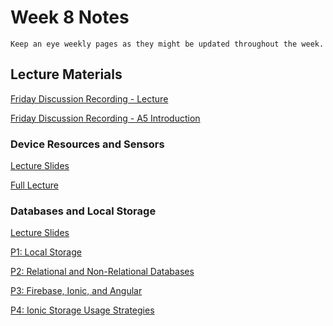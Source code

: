 Week 8 Notes
============================

```{note}
Keep an eye weekly pages as they might be updated throughout the week.
```

## Lecture Materials

[Friday Discussion Recording - Lecture](https://uci.zoom.us/rec/share/-AUbOSJhTXBqDx0I5wVXEWPVT8Ktlx1wSjaucRA97G62rNYb3EbHHWxoLPCFfh71.RC15fXG3tLWEKVMB?startTime=1637352307000)

[Friday Discussion Recording - A5 Introduction](https://uci.zoom.us/rec/share/rBrVjl1ktywYtYmPkqqqt7Tfc4S6gST7WOra9ia28qvhgggSc_AqZxj112bPYcr2.ZBKvpR_mDJAYX1un?startTime=1637354271000)

### Device Resources and Sensors

<a href="../resources/11_16_21-device_resources.pdf">Lecture Slides</a>

[Full Lecture](https://uci.zoom.us/rec/share/a81DUwICO0sc7dkqNRRnelPLkLF5Z44SDxFtFNaMvTF-5bp8IiqE9x0Gwy9yfZFH.xxt35sEub7zfVUij)

### Databases and Local Storage

<a href="../resources/databases_local-storage.pdf">Lecture Slides</a>

[P1: Local Storage](https://uci.yuja.com/V/Video?v=2319170&node=8355473&a=1511514112&autoplay=1)

[P2: Relational and Non-Relational Databases](https://uci.yuja.com/V/Video?v=2319229&node=8355590&a=975540151&autoplay=1)

[P3: Firebase, Ionic, and Angular](https://uci.yuja.com/V/Video?v=2319303&node=8355710&a=1787972263&autoplay=1)

[P4: Ionic Storage Usage Strategies](https://uci.yuja.com/V/Video?v=2328971&node=8382259&a=304603934&autoplay=1)

